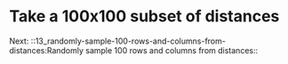 # Take a 100x100 subset of distances

Next: ::13_randomly-sample-100-rows-and-columns-from-distances:Randomly sample 100 rows and columns from distances::
